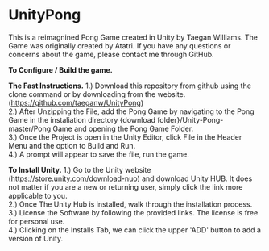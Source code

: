 # UnityPong

This is a reimagnined Pong Game created in Unity by Taegan Williams. The Game was originally created by Atatri. If you have any questions or concerns about the game, please contact me through GitHub.

<b>To Configure / Build the game.</b>

<b>The Fast Instructions.</b>
   1.) Download this repository from github using the clone command or by downloading from the website. (https://github.com/taeganw/UnityPong)
   </br>
  2.) After Unzipping the File, add the Pong Game by navigating to the Pong Game in       the instaliation directory {download folder}/Unity-Pong-master/Pong Game and 
      opening the Pong Game Folder.
      </br>
  3.) Once the Project is open in the Unity Editor, click File in the Header Menu         and the option to Build and Run.
     </br>
  4.) A prompt will appear to save the file, run the game. 
   </br>

<b>To Install Unity.</b>
  1.) Go to the Unity website (https://store.unity.com/download-nuo) and download         Unity HUB. It does not matter if you are a new or returning user, simply click       the link more applicable to you. 
   </br>
  2.) Once The Unity Hub is installed, walk through the installation process. 
     </br>
  3.) License the Software by following the provided links. The license is free for       personal use.
    </br>
  4.) Clicking on the Installs Tab, we can click the upper 'ADD' button to add a           version of Unity.



